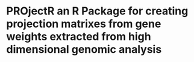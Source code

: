 # PROjectR an R Package for creating projection matrixes from gene weights extracted from high dimensional genomic analysis 
